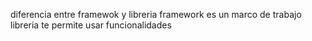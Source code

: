 diferencia entre framewok y libreria
framework es un marco de trabajo
libreria te permite usar funcionalidades 